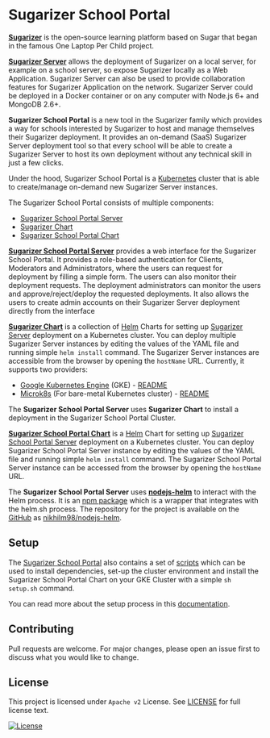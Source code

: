 # Sugarizer School Portal

[**Sugarizer**](https://github.com/llaske/sugarizer) is the open-source learning platform based on Sugar that began in the famous One Laptop Per Child project.

[**Sugarizer Server**](https://github.com/llaske/sugarizer-server) allows the deployment of Sugarizer on a local server, for example on a school server, so expose Sugarizer locally as a Web Application. Sugarizer Server can also be used to provide collaboration features for Sugarizer Application on the network. Sugarizer Server could be deployed in a Docker container or on any computer with Node.js 6+ and MongoDB 2.6+.

**Sugarizer School Portal** is a new tool in the Sugarizer family which provides a way for schools interested by Sugarizer to host and manage themselves their Sugarizer deployment. It provides an on-demand (SaaS) Sugarizer Server deployment tool so that every school will be able to create a Sugarizer Server to host its own deployment without any technical skill in just a few clicks.

Under the hood, Sugarizer School Portal is a [Kubernetes](https://kubernetes.io/) cluster that is able to create/manage on-demand new Sugarizer Server instances.

The Sugarizer School Portal consists of multiple components:
- [Sugarizer School Portal Server](https://github.com/nikhilm98/sugarizer-school-portal-server)
- [Sugarizer Chart](https://github.com/nikhilm98/sugarizer-chart)
- [Sugarizer School Portal Chart](https://github.com/nikhilm98/sugarizer-school-portal-chart)

[**Sugarizer School Portal Server**](https://github.com/nikhilm98/sugarizer-school-portal-server) provides a web interface for the Sugarizer School Portal. It provides a role-based authentication for Clients, Moderators and Administrators, where the users can request for deployment by filling a simple form. The users can also monitor their deployment requests. The deployment administrators can monitor the users and approve/reject/deploy the requested deployments. It also allows the users to create admin accounts on their Sugarizer Server deployment directly from the interface

[**Sugarizer Chart**](https://github.com/nikhilm98/sugarizer-chart) is a collection of [Helm](https://helm.sh/) Charts for setting up [Sugarizer Server](https://github.com/llaske/sugarizer-server) deployment on a Kubernetes cluster. You can deploy multiple Sugarizer Server instances by editing the values of the YAML file and running simple `helm install` command. The Sugarizer Server instances are accessible from the browser by opening the `hostName` URL. Currently, it supports two providers:
- [Google Kubernetes Engine](https://cloud.google.com/kubernetes-engine) (GKE) - [README](https://github.com/NikhilM98/sugarizer-chart/tree/master/gke-environment)
- [Microk8s](https://microk8s.io) (For bare-metal Kubernetes cluster) - [README](https://github.com/NikhilM98/sugarizer-chart/tree/master/microk8s-environment)

The **Sugarizer School Portal Server** uses **Sugarizer Chart** to install a deployment in the Sugarizer School Portal Cluster.

[**Sugarizer School Portal Chart**](https://github.com/nikhilm98/sugarizer-school-portal-chart) is a [Helm](https://helm.sh/) Chart for setting up [Sugarizer School Portal Server](https://github.com/nikhilm98/sugarizer-school-portal-server) deployment on a Kubernetes cluster. You can deploy Sugarizer School Portal Server instance by editing the values of the YAML file and running simple `helm install` command. The Sugarizer School Portal Server instance can be accessed from the browser by opening the `hostName` URL.

The **Sugarizer School Portal Server** uses [**nodejs-helm**](https://www.npmjs.com/package/nodejs-helm) to interact with the Helm process. It is an [npm package](https://www.npmjs.com) which is a wrapper that integrates with the helm.sh process. The repository for the project is available on the [GitHub](https://github.com/) as [nikhilm98/nodejs-helm](https://github.com/NikhilM98/nodejs-helm).

## Setup
The [Sugarizer School Portal](https://github.com/NikhilM98/sugarizer-school-portal) also contains a set of [scripts](https://github.com/NikhilM98/sugarizer-school-portal/blob/master/scripts) which can be used to install dependencies, set-up the cluster environment and install the Sugarizer School Portal Chart on your GKE Cluster with a simple `sh setup.sh` command.

You can read more about the setup process in this [documentation](https://github.com/NikhilM98/sugarizer-school-portal/blob/master/scripts/README.md).

## Contributing
Pull requests are welcome. For major changes, please open an issue first to discuss what you would like to change.

## License
This project is licensed under `Apache v2` License. See [LICENSE](LICENSE) for full license text.

[![License](https://img.shields.io/badge/License-Apache%202.0-blue.svg)](https://opensource.org/licenses/Apache-2.0)
